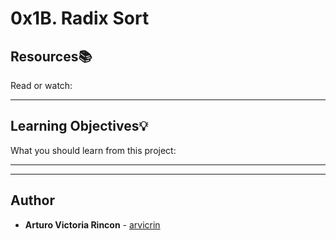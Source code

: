 # 0x1B. Radix Sort

## Resources:books:
Read or watch:

---
## Learning Objectives:bulb:
What you should learn from this project:

---
---

## Author
* **Arturo Victoria Rincon** - [arvicrin](https://github.com/arvicrin)